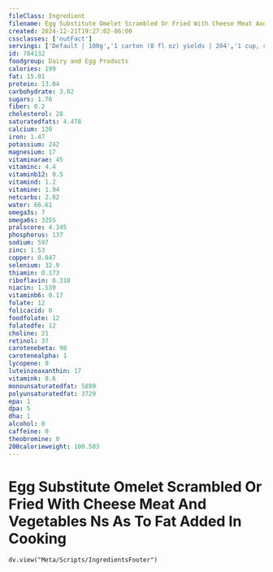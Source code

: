 ```yaml
---
fileClass: Ingredient
filename: Egg Substitute Omelet Scrambled Or Fried With Cheese Meat And Vegetables Ns As To Fat Added In Cooking
created: 2024-12-21T19:27:02-06:00
cssclasses: ['nutFact']
servings: ['Default | 100g','1 carton (8 fl oz) yields | 204','1 cup, cooked | 153','1/4 cup, raw (equivalent to 1 large egg) yields | 86']
id: 784132
foodgroup: Dairy and Egg Products 
calories: 199
fat: 15.01
protein: 13.04
carbohydrate: 3.02
sugars: 1.76
fiber: 0.2
cholesterol: 28
saturatedfats: 4.478
calcium: 120
iron: 1.47
potassium: 242
magnesium: 17
vitaminarae: 45
vitaminc: 4.4
vitaminb12: 0.5
vitamind: 1.2
vitamine: 1.94
netcarbs: 2.82
water: 66.61
omega3s: 7
omega6s: 3255
pralscore: 4.345
phosphorus: 137
sodium: 597
zinc: 1.53
copper: 0.047
selenium: 32.9
thiamin: 0.173
riboflavin: 0.318
niacin: 1.539
vitaminb6: 0.17
folate: 12
folicacid: 0
foodfolate: 12
folatedfe: 12
choline: 21
retinol: 37
carotenebeta: 98
carotenealpha: 1
lycopene: 0
luteinzeaxanthin: 17
vitamink: 8.6
monounsaturatedfat: 5889
polyunsaturatedfat: 3729
epa: 1
dpa: 5
dha: 1
alcohol: 0
caffeine: 0
theobromine: 0
200calorieweight: 100.503
---
```


# Egg Substitute Omelet Scrambled Or Fried With Cheese Meat And Vegetables Ns As To Fat Added In Cooking

```dataviewjs
dv.view("Meta/Scripts/IngredientsFooter")
```